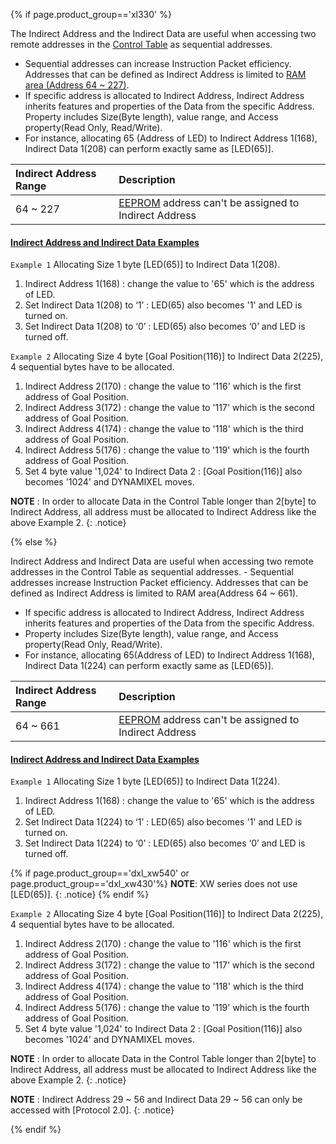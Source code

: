 {% if page.product_group=='xl330' %}

The Indirect Address and the Indirect Data are useful when accessing two remote addresses in the [Control Table](#control-table) as sequential addresses. 
- Sequential addresses can increase Instruction Packet efficiency. Addresses that can be defined as Indirect Address is limited to [RAM area (Address 64 ~ 227)](#control-table-of-ram-area).
- If specific address is allocated to Indirect Address, Indirect Address inherits features and properties of the Data from the specific Address. Property includes Size(Byte length), value range, and Access property(Read Only, Read/Write). 
- For instance, allocating 65 (Address of LED) to Indirect Address 1(168), Indirect Data 1(208) can perform exactly same as [LED(65)]. 

| Indirect Address Range | Description                                                                           |
|:-----------------------|:--------------------------------------------------------------------------------------|
| 64 ~ 227               | [EEPROM](#control-table-of-eeprom-area) address can't be assigned to Indirect Address |

#### [Indirect Address and Indirect Data Examples](#indirect-address-and-indirect-data-examples)

`Example 1` Allocating Size 1 byte [LED(65)] to Indirect Data 1(208).
1. Indirect Address 1(168) : change the value to '65' which is the address of LED.
2. Set Indirect Data 1(208) to ‘1’ : LED(65) also becomes '1' and LED is turned on.
3. Set Indirect Data 1(208) to ‘0’ : LED(65) also becomes ‘0’ and LED is turned off.

`Example 2` Allocating Size 4 byte [Goal Position(116)] to Indirect Data 2(225), 4 sequential bytes have to be allocated.
1. Indirect Address 2(170) : change the value to '116' which is the first address of Goal Position.
2. Indirect Address 3(172) : change the value to '117' which is the second address of Goal Position.
3. Indirect Address 4(174) : change the value to '118' which is the third address of Goal Position.
4. Indirect Address 5(176) : change the value to '119' which is the fourth address of Goal Position.
5. Set 4 byte value '1,024' to Indirect Data 2 : [Goal Position(116)] also becomes '1024' and DYNAMIXEL moves.

**NOTE** : In order to allocate Data in the Control Table longer than 2[byte] to Indirect Address, all address must be allocated to Indirect Address like the above Example 2.
{: .notice}

{% else %}

Indirect Address and Indirect Data are useful when accessing two remote addresses in the Control Table as sequential addresses. - Sequential addresses increase Instruction Packet efficiency. Addresses that can be defined as Indirect Address is limited to RAM area(Address 64 ~ 661).
- If specific address is allocated to Indirect Address, Indirect Address inherits features and properties of the Data from the specific Address. 
- Property includes Size(Byte length), value range, and Access property(Read Only, Read/Write). 
- For instance, allocating 65(Address of LED) to Indirect Address 1(168), Indirect Data 1(224) can perform exactly same as [LED(65)].

| Indirect Address Range | Description                                                                           |
|:-----------------------|:--------------------------------------------------------------------------------------|
| 64 ~ 661               | [EEPROM](#control-table-of-eeprom-area) address can't be assigned to Indirect Address |

#### [Indirect Address and Indirect Data Examples](#indirect-address-and-indirect-data-examples)

`Example 1` Allocating Size 1 byte [LED(65)] to Indirect Data 1(224).
1. Indirect Address 1(168) : change the value to '65' which is the address of LED.
2. Set Indirect Data 1(224) to ‘1’ : LED(65) also becomes '1' and LED is turned on.
3. Set Indirect Data 1(224) to ‘0’ : LED(65) also becomes ‘0’ and LED is turned off.

{% if page.product_group=='dxl_xw540' or page.product_group=='dxl_xw430'%}
**NOTE**: XW series does not use [LED(65)].
{: .notice}
{% endif %}

`Example 2` Allocating Size 4 byte [Goal Position(116)] to Indirect Data 2(225), 4 sequential bytes have to be allocated.
1. Indirect Address 2(170) : change the value to '116' which is the first address of Goal Position.
2. Indirect Address 3(172) : change the value to '117' which is the second address of Goal Position.
3. Indirect Address 4(174) : change the value to '118' which is the third address of Goal Position.
4. Indirect Address 5(176) : change the value to '119' which is the fourth address of Goal Position.
5. Set 4 byte value '1,024' to Indirect Data 2 : [Goal Position(116)] also becomes '1024' and DYNAMIXEL moves.


**NOTE** : In order to allocate Data in the Control Table longer than 2[byte] to Indirect Address, all address must be allocated to Indirect Address like the above Example 2.
{: .notice}

**NOTE** : Indirect Address 29 ~ 56 and Indirect Data 29 ~ 56 can only be accessed with [Protocol 2.0].
{: .notice}

{% endif %}
